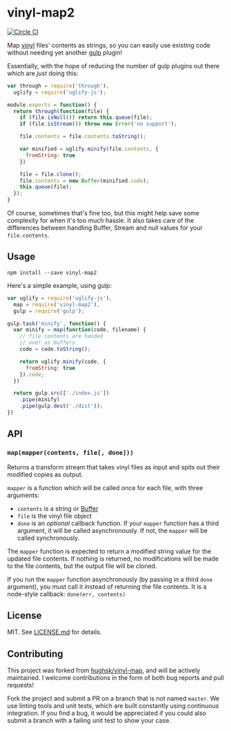# vinyl-map2

[![Circle CI](https://circleci.com/gh/yoshokatana/vinyl-map2/tree/master.svg?style=svg)](https://circleci.com/gh/yoshokatana/vinyl-map2/tree/master)

Map [vinyl](https://github.com/wearefractal/vinyl) files' contents as strings, so you can easily use existing code without needing yet another [gulp](https://github.com/gulpjs/gulp) plugin!

Essentially, with the hope of reducing the number of gulp plugins out there which are *just* doing this:

``` javascript
var through = require('through'),
  uglify = require('uglify-js');

module.exports = function() {
  return through(function(file) {
    if (file.isNull()) return this.queue(file);
    if (file.isStream()) throw new Error('no support');

    file.contents = file.contents.toString();

    var minified = uglify.minify(file.contents, {
      fromString: true
    })

    file = file.clone();
    file.contents = new Buffer(minified.code);
    this.queue(file);
  });
}
```

Of course, sometimes that's fine too, but this might help save some complexity for when it's too much hassle. It also takes care of the differences between handling Buffer, Stream and null values for your `file.contents`.

## Usage

```
npm install --save vinyl-map2
```

Here's a simple example, using gulp:

``` javascript
var uglify = require('uglify-js'),
  map = require('vinyl-map2'),
  gulp = require('gulp');

gulp.task('minify', function() {
  var minify = map(function(code, filename) {
    // file contents are handed
    // over as buffers
    code = code.toString();

    return uglify.minify(code, {
      fromString: true
    }).code;
  })

  return gulp.src(['./index.js'])
    .pipe(minify)
    .pipe(gulp.dest('./dist'));
})
```

## API

### `map(mapper(contents, file[, done]))`

Returns a transform stream that takes vinyl files as input and spits out their modified copies as output.

`mapper` is a function which will be called once for each file, with three arguments:

* `contents` is a string or [Buffer](http://nodejs.org/api/buffer.html)
* `file` is the vinyl file object
* `done` is an _optional_ callback function. If your `mapper` function has a third argument, it will be called asynchronously. If not, the `mapper` will be called synchronously.

The `mapper` function is expected to return a modified string value for the updated file contents. If nothing is returned, no modifications will be made to the file contents, but the output file will be cloned.

If you run the `mapper` function asynchronously (by passing in a third `done` argument), you must call it instead of returning the file contents. It is a node-style callback: `done(err, contents)`

## License

MIT. See [LICENSE.md](http://github.com/yoshokatana/vinyl-map2/blob/master/LICENSE.md) for details.

## Contributing

This project was forked from [hughsk/vinyl-map](https://github.com/hughsk/vinyl-map), and will be actively maintained. I welcome contributions in the form of both bug reports and pull requests!

Fork the project and submit a PR on a branch that is not named `master`. We use linting tools and unit tests, which are built constantly using continuous integration. If you find a bug, it would be appreciated if you could also submit a branch with a failing unit test to show your case.
